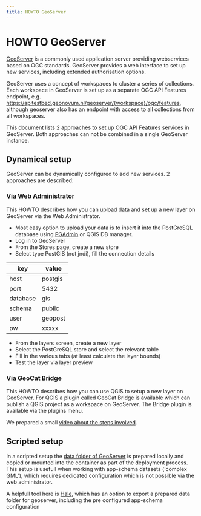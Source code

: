 ```yaml
---
title: HOWTO GeoServer
---
```


# HOWTO GeoServer

[GeoServer](https://geoserver.org) is a commonly used application server providing webservices based on OGC standards. GeoServer provides a web interface to set up new services, including extended authorisation options. 

GeoServer uses a concept of workspaces to cluster a series of collections. Each workspace in GeoServer is set up as a separate OGC API Features endpoint, e.g. https://apitestbed.geonovum.nl/geoserver/{workspace}/ogc/features, although geoserver also has an endpoint with access to all collections from all workspaces.

This document lists 2 approaches to set up OGC API Features services in GeoServer. Both approaches can not be combined in a single GeoServer instance. 

## Dynamical setup

GeoServer can be dynamically configured to add new services. 2 approaches are described:

### Via Web Administrator

This HOWTO describes how you can upload data and set up a new layer on GeoServer via the Web Administrator.

* Most easy option to upload your data is to insert it into the PostGreSQL database using [PGAdmin](/pgadmin) or QGIS DB manager.
* Log in to GeoServer
* From the Stores page, create a new store
* Select type PostGIS (not jndi), fill the connection details

| key | value |
| --- | --- |
| host | postgis |
| port | 5432 |
| database | gis |
| schema | public |
| user | geopost |
| pw | xxxxx |

* From the layers screen, create a new layer
* Select the PostGreSQL store and select the relevant table
* Fill in the various tabs (at least calculate the layer bounds)
* Test the layer via layer preview


### Via GeoCat Bridge

This HOWTO describes how you can use QGIS to setup a new layer on GeoServer. For QGIS a plugin called GeoCat Bridge is available which 
can publish a QGIS project as a workspace on GeoServer. The Bridge plugin is available via the plugins menu.

We prepared a small [video about the steps involved](https://drive.geocat.net/s/PtNWacEFfP9AN7Z). 


## Scripted setup

In a scripted setup the [data folder of GeoServer](https://github.com/Geonovum/ogc-api-testbed/tree/main/services/geoserver/data) is prepared locally and copied or mounted into the container as part of the deployment process. This setup is usefull when working with app-schema datasets ('complex GML'), which requires dedicated configuration which is not possible via the web administrator.

A helpfull tool here is [Hale](https://github.com/halestudio/hale), which has an option to export a prepared data folder for geoserver, including the pre configured app-schema configuration